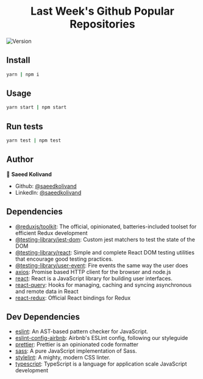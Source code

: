 <h1 align="center">Last Week's Github Popular Repositories</h1>
<p>
  <img alt="Version" src="https://img.shields.io/badge/version-0.1.0-blue.svg?cacheSeconds=2592000" />
</p>

## Install

```sh
yarn | npm i
```

## Usage

```sh
yarn start | npm start
```

## Run tests

```sh
yarn test | npm test
```

## Author

👤 **Saeed Kolivand**

* Github: [@saeedkolivand](https://github.com/saeedkolivand)
* LinkedIn: [@saeedkolivand](https://linkedin.com/in/saeedkolivand)

## Dependencies

- [@reduxjs/toolkit](https://ghub.io/@reduxjs/toolkit): The official, opinionated, batteries-included toolset for efficient Redux development
- [@testing-library/jest-dom](https://ghub.io/@testing-library/jest-dom): Custom jest matchers to test the state of the DOM
- [@testing-library/react](https://ghub.io/@testing-library/react): Simple and complete React DOM testing utilities that encourage good testing practices.
- [@testing-library/user-event](https://ghub.io/@testing-library/user-event): Fire events the same way the user does
- [axios](https://ghub.io/axios): Promise based HTTP client for the browser and node.js
- [react](https://ghub.io/react): React is a JavaScript library for building user interfaces.
- [react-query](https://ghub.io/react-query): Hooks for managing, caching and syncing asynchronous and remote data in React
- [react-redux](https://ghub.io/react-redux): Official React bindings for Redux

## Dev Dependencies

- [eslint](https://ghub.io/eslint): An AST-based pattern checker for JavaScript.
- [eslint-config-airbnb](https://ghub.io/eslint-config-airbnb): Airbnb&#39;s ESLint config, following our styleguide
- [prettier](https://ghub.io/prettier): Prettier is an opinionated code formatter
- [sass](https://ghub.io/sass): A pure JavaScript implementation of Sass.
- [stylelint](https://ghub.io/stylelint): A mighty, modern CSS linter.
- [typescript](https://ghub.io/typescript): TypeScript is a language for application scale JavaScript development


